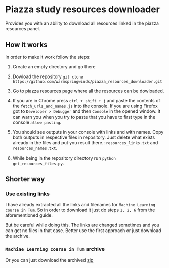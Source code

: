 # Piazza study resources downloader

Provides you with an ability to download all resources linked in the piazza resources panel.

## How it works

In order to make it work follow the steps:

1. Create an empty directory and go there

2. Dowload the repository `git clone https://github.com/warmspringwinds/piazza_resources_downloader.git`

3. Go to piazza resources page where all the resources can be dowloaded.

4. If you are in Chrome press `ctrl + shift + j` and paste the contents of the `fetch_urls_and_names.js`
into the console. If you are using Firefox got to `Developer > Debugger` and then `Console` in the opened window. It can warn you when you try to paste that you have to first type in the console `allow pasting`.

5. You should see outputs in your console with links and with names. Copy both outputs in respective files in repository. Just delete what exists already in the files and put you result there.:
`resources_links.txt` and `resources_names.txt`.

6. While being in the repository directory run `python get_resources_files.py`.

## Shorter way

### Use existing links

I have already extracted all the links and filenames for `Machine Learning course in Tum`.
So in order to download it just do steps `1, 2, 6` from the aforementioned guide.

But be careful while doing this. The links are changed sometimes and you can get no files in that case.
Better use the first approach or just download the archive.

### `Machine Learning course in Tum` archive

Or you can just download the archived [zip](https://drive.google.com/file/d/0B_6oHpf9oDHRY2c4U19FRnFRSEk/view?usp=sharing)